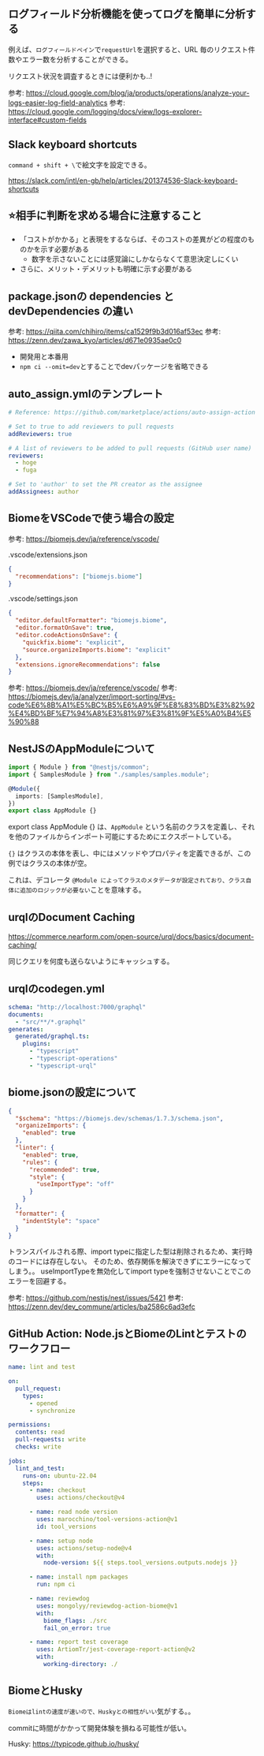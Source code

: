 ## ログフィールド分析機能を使ってログを簡単に分析する

例えば、`ログフィールドペイン`で`requestUrl`を選択すると、URL 毎のリクエスト件数やエラー数を分析することができる。

リクエスト状況を調査するときには便利かも..!

参考: https://cloud.google.com/blog/ja/products/operations/analyze-your-logs-easier-log-field-analytics
参考: https://cloud.google.com/logging/docs/view/logs-explorer-interface#custom-fields

## Slack keyboard shortcuts

`command + shift + \`で絵文字を設定できる。

https://slack.com/intl/en-gb/help/articles/201374536-Slack-keyboard-shortcuts

## ⭐️相手に判断を求める場合に注意すること

- 「コストがかかる」と表現をするならば、そのコストの差異がどの程度のものかを示す必要がある
    - 数字を示さないことには感覚論にしかならなくて意思決定しにくい
- さらに、メリット・デメリットも明確に示す必要がある

## package.jsonの dependencies と devDependencies の違い

参考: https://qiita.com/chihiro/items/ca1529f9b3d016af53ec
参考: https://zenn.dev/zawa_kyo/articles/d671e0935ae0c0

- 開発用と本番用
- `npm ci --omit=dev`とすることでdevパッケージを省略できる

## auto_assign.ymlのテンプレート

```yml
# Reference: https://github.com/marketplace/actions/auto-assign-action

# Set to true to add reviewers to pull requests
addReviewers: true

# A list of reviewers to be added to pull requests (GitHub user name)
reviewers:
  - hoge
  - fuga

# Set to 'author' to set the PR creator as the assignee
addAssignees: author
```

## BiomeをVSCodeで使う場合の設定

参考: https://biomejs.dev/ja/reference/vscode/

.vscode/extensions.json

```json
{
  "recommendations": ["biomejs.biome"]
}
```

.vscode/settings.json

```json
{
  "editor.defaultFormatter": "biomejs.biome",
  "editor.formatOnSave": true,
  "editor.codeActionsOnSave": {
    "quickfix.biome": "explicit",
    "source.organizeImports.biome": "explicit"
  },
  "extensions.ignoreRecommendations": false
}
```

参考: https://biomejs.dev/ja/reference/vscode/
参考: https://biomejs.dev/ja/analyzer/import-sorting/#vs-code%E6%8B%A1%E5%BC%B5%E6%A9%9F%E8%83%BD%E3%82%92%E4%BD%BF%E7%94%A8%E3%81%97%E3%81%9F%E5%A0%B4%E5%90%88

## NestJSのAppModuleについて

```ts
import { Module } from "@nestjs/common";
import { SamplesModule } from "./samples/samples.module";

@Module({
  imports: [SamplesModule],
})
export class AppModule {}
```

export class AppModule {} は、`AppModule` という名前のクラスを定義し、それを他のファイルからインポート可能にするためにエクスポートしている。

`{}` はクラスの本体を表し、中にはメソッドやプロパティを定義できるが、この例ではクラスの本体が空。

これは、デコレータ `@Module によってクラスのメタデータが設定されており、クラス自体に追加のロジックが必要ない`ことを意味する。

## urqlのDocument Caching

https://commerce.nearform.com/open-source/urql/docs/basics/document-caching/

同じクエリを何度も送らないようにキャッシュする。

## urqlのcodegen.yml

```yml
schema: "http://localhost:7000/graphql"
documents:
  - "src/**/*.graphql"
generates:
  generated/graphql.ts:
    plugins:
      - "typescript"
      - "typescript-operations"
      - "typescript-urql"
```

## biome.jsonの設定について

```json
{
  "$schema": "https://biomejs.dev/schemas/1.7.3/schema.json",
  "organizeImports": {
    "enabled": true
  },
  "linter": {
    "enabled": true,
    "rules": {
      "recommended": true,
      "style": {
        "useImportType": "off"
      }
    }
  },
  "formatter": {
    "indentStyle": "space"
  }
}
```

トランスパイルされる際、import typeに指定した型は削除されるため、実行時のコードには存在しない。
そのため、依存関係を解決できずにエラーになってしまう。。
useImportTypeを無効化してimport typeを強制させないことでこのエラーを回避する。

参考: https://github.com/nestjs/nest/issues/5421
参考: https://zenn.dev/dev_commune/articles/ba2586c6ad3efc

## GitHub Action: Node.jsとBiomeのLintとテストのワークフロー

```yml
name: lint and test

on:
  pull_request:
    types:
      - opened
      - synchronize

permissions:
  contents: read
  pull-requests: write
  checks: write

jobs:
  lint_and_test:
    runs-on: ubuntu-22.04
    steps:
      - name: checkout
        uses: actions/checkout@v4

      - name: read node version
        uses: marocchino/tool-versions-action@v1
        id: tool_versions

      - name: setup node
        uses: actions/setup-node@v4
        with:
          node-version: ${{ steps.tool_versions.outputs.nodejs }}

      - name: install npm packages
        run: npm ci

      - name: reviewdog
        uses: mongolyy/reviewdog-action-biome@v1
        with:
          biome_flags: ./src
          fail_on_error: true

      - name: report test coverage
        uses: ArtiomTr/jest-coverage-report-action@v2
        with:
          working-directory: ./
```

## BiomeとHusky

`Biomeはlintの速度が速いので、Huskyとの相性がいい`気がする。。

commitに時間がかかって開発体験を損ねる可能性が低い。

Husky: https://typicode.github.io/husky/
